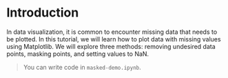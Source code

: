 # Introduction

In data visualization, it is common to encounter missing data that needs to be plotted. In this tutorial, we will learn how to plot data with missing values using Matplotlib. We will explore three methods: removing undesired data points, masking points, and setting values to NaN.

> You can write code in `masked-demo.ipynb`.
